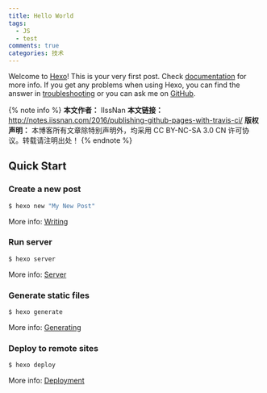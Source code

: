 ```yaml
---
title: Hello World
tags:
  - JS
  - test
comments: true
categories: 技术
---
```


Welcome to [Hexo](https://hexo.io/)! This is your very first post. Check [documentation](https://hexo.io/docs/) for more info. If you get any problems when using Hexo, you can find the answer in [troubleshooting](https://hexo.io/docs/troubleshooting.html) or you can ask me on [GitHub](https://github.com/hexojs/hexo/issues).
<!-- more -->
{% note info %}
**本文作者：** IIssNan
**本文链接：** http://notes.iissnan.com/2016/publishing-github-pages-with-travis-ci/
**版权声明：** 本博客所有文章除特别声明外，均采用 CC BY-NC-SA 3.0 CN 许可协议。转载请注明出处！
{% endnote %}

## Quick Start
### Create a new post

``` bash
$ hexo new "My New Post"
```

More info: [Writing](https://hexo.io/docs/writing.html)

### Run server

``` bash
$ hexo server
```

More info: [Server](https://hexo.io/docs/server.html)

### Generate static files

``` bash
$ hexo generate
```

More info: [Generating](https://hexo.io/docs/generating.html)

### Deploy to remote sites

``` bash
$ hexo deploy
```

More info: [Deployment](https://hexo.io/docs/deployment.html)
